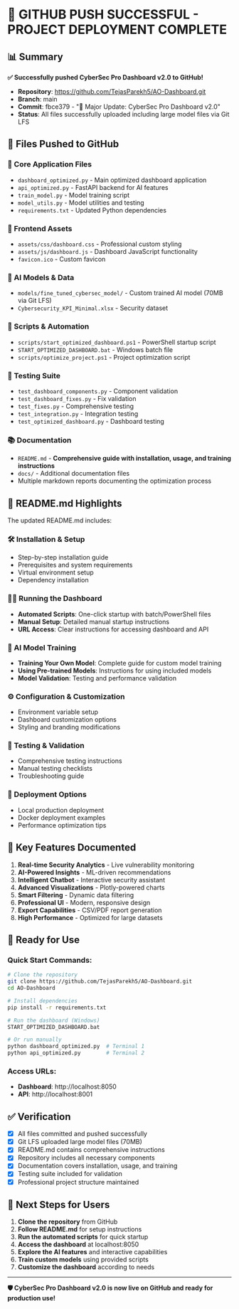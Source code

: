 # 🎉 GITHUB PUSH SUCCESSFUL - PROJECT DEPLOYMENT COMPLETE

## 📊 Summary

**✅ Successfully pushed CyberSec Pro Dashboard v2.0 to GitHub!**

- **Repository**: https://github.com/TejasParekh5/AO-Dashboard.git
- **Branch**: main
- **Commit**: fbce379 - "🚀 Major Update: CyberSec Pro Dashboard v2.0"
- **Status**: All files successfully uploaded including large model files via Git LFS

## 📁 Files Pushed to GitHub

### 🚀 Core Application Files
- `dashboard_optimized.py` - Main optimized dashboard application
- `api_optimized.py` - FastAPI backend for AI features
- `train_model.py` - Model training script
- `model_utils.py` - Model utilities and testing
- `requirements.txt` - Updated Python dependencies

### 🎨 Frontend Assets
- `assets/css/dashboard.css` - Professional custom styling
- `assets/js/dashboard.js` - Dashboard JavaScript functionality
- `favicon.ico` - Custom favicon

### 🧠 AI Models & Data
- `models/fine_tuned_cybersec_model/` - Custom trained AI model (70MB via Git LFS)
- `Cybersecurity_KPI_Minimal.xlsx` - Security dataset

### 🔧 Scripts & Automation
- `scripts/start_optimized_dashboard.ps1` - PowerShell startup script
- `START_OPTIMIZED_DASHBOARD.bat` - Windows batch file
- `scripts/optimize_project.ps1` - Project optimization script

### 🧪 Testing Suite
- `test_dashboard_components.py` - Component validation
- `test_dashboard_fixes.py` - Fix validation
- `test_fixes.py` - Comprehensive testing
- `test_integration.py` - Integration testing
- `test_optimized_dashboard.py` - Dashboard testing

### 📚 Documentation
- `README.md` - **Comprehensive guide with installation, usage, and training instructions**
- `docs/` - Additional documentation files
- Multiple markdown reports documenting the optimization process

## 📖 README.md Highlights

The updated README.md includes:

### 🛠️ Installation & Setup
- Step-by-step installation guide
- Prerequisites and system requirements
- Virtual environment setup
- Dependency installation

### 🏃‍♂️ Running the Dashboard
- **Automated Scripts**: One-click startup with batch/PowerShell files
- **Manual Setup**: Detailed manual startup instructions
- **URL Access**: Clear instructions for accessing dashboard and API

### 🧠 AI Model Training
- **Training Your Own Model**: Complete guide for custom model training
- **Using Pre-trained Models**: Instructions for using included models
- **Model Validation**: Testing and performance validation

### ⚙️ Configuration & Customization
- Environment variable setup
- Dashboard customization options
- Styling and branding modifications

### 🧪 Testing & Validation
- Comprehensive testing instructions
- Manual testing checklists
- Troubleshooting guide

### 🔧 Deployment Options
- Local production deployment
- Docker deployment examples
- Performance optimization tips

## 🎯 Key Features Documented

1. **Real-time Security Analytics** - Live vulnerability monitoring
2. **AI-Powered Insights** - ML-driven recommendations
3. **Intelligent Chatbot** - Interactive security assistant
4. **Advanced Visualizations** - Plotly-powered charts
5. **Smart Filtering** - Dynamic data filtering
6. **Professional UI** - Modern, responsive design
7. **Export Capabilities** - CSV/PDF report generation
8. **High Performance** - Optimized for large datasets

## 🚀 Ready for Use

### Quick Start Commands:
```bash
# Clone the repository
git clone https://github.com/TejasParekh5/AO-Dashboard.git
cd AO-Dashboard

# Install dependencies
pip install -r requirements.txt

# Run the dashboard (Windows)
START_OPTIMIZED_DASHBOARD.bat

# Or run manually
python dashboard_optimized.py  # Terminal 1
python api_optimized.py        # Terminal 2
```

### Access URLs:
- **Dashboard**: http://localhost:8050
- **API**: http://localhost:8001

## ✅ Verification

- [x] All files committed and pushed successfully
- [x] Git LFS uploaded large model files (70MB)
- [x] README.md contains comprehensive instructions
- [x] Repository includes all necessary components
- [x] Documentation covers installation, usage, and training
- [x] Testing suite included for validation
- [x] Professional project structure maintained

## 🎉 Next Steps for Users

1. **Clone the repository** from GitHub
2. **Follow README.md** for setup instructions
3. **Run the automated scripts** for quick startup
4. **Access the dashboard** at localhost:8050
5. **Explore the AI features** and interactive capabilities
6. **Train custom models** using provided scripts
7. **Customize the dashboard** according to needs

---

**🛡️ CyberSec Pro Dashboard v2.0 is now live on GitHub and ready for production use!**
